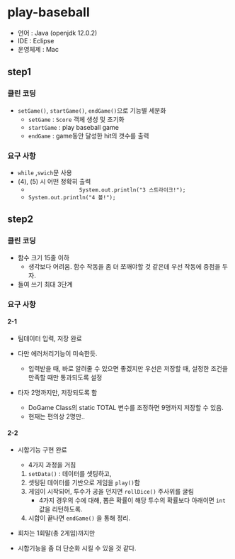 # play-baseball

- 언어 : Java (openjdk 12.0.2)
- IDE : Eclipse
- 운영체제 : Mac



## step1

### 클린 코딩

- `setGame()`, `startGame()`, `endGame()`으로 기능별 세분화
  - `setGame` : `Score` 객체 생성 및 초기화
  - `startGame` : play baseball game
  - `endGame` : game동안 달성한 hit의 갯수를 출력

### 요구 사항

- `while` ,`swich`문 사용
- (4), (5) 시 어떤 정확히 출력
  - `                System.out.println("3 스트라이크!");`
  - `System.out.println("4 볼!");`



## step2

### 클린 코딩

- 함수 크기 15줄 이하
  - 생각보다 어려움. 함수 작동을 좀 더 쪼깨야할 것 같은데 우선 작동에 중점을 두자.
- 들여 쓰기 최대 3단계



### 요구 사항

#### 2-1

- 팀데이터 입력, 저장 완료
- 다만 에러처리기능이 미숙한듯.
  - 입력받을 때, 바로 알려줄 수 있으면 좋겠지만 우선은 저장할 때, 설정한 조건을 만족할 때만 통과되도록 설정

- 타자 2명까지만, 저장되도록 함
  - DoGame Class의 static TOTAL 변수를 조정하면 9명까지 저장할 수 있음.
  - 현재는 편의상 2명만..

#### 2-2 

- 시합기능 구현 완료

  - 4가지 과정을 거침

  1. `setData()` : 데이터를 셋팅하고,
  2. 셋팅된 데이터를 기반으로 게임을 `play()`함
  3. 게임이 시작되어, 투수가 공을 던지면 `rollDice()` 주사위를 굴림
     - 4가지 경우의 수에 대해, 뽑은 확률이 해당 투수의 확률보다 아래이면 `int` 값을 리턴하도록.
  4. 시합이 끝나면 `endGame()` 을 통해 정리.

- 회차는 1회말(총 2게임)까지만
- 시합기능을 좀 더 단순화 시킬 수 있을 것 같다.